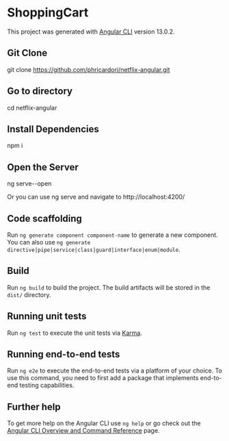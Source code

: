 # ShoppingCart

This project was generated with [Angular CLI](https://github.com/angular/angular-cli) version 13.0.2.


## Git Clone

git clone https://github.com/phricardorj/netflix-angular.git


## Go to directory

cd netflix-angular

## Install Dependencies

npm i

## Open the Server

ng serve--open

Or you can use ng serve and navigate to http://localhost:4200/

## Code scaffolding

Run `ng generate component component-name` to generate a new component. You can also use `ng generate directive|pipe|service|class|guard|interface|enum|module`.

## Build

Run `ng build` to build the project. The build artifacts will be stored in the `dist/` directory.

## Running unit tests

Run `ng test` to execute the unit tests via [Karma](https://karma-runner.github.io).

## Running end-to-end tests

Run `ng e2e` to execute the end-to-end tests via a platform of your choice. To use this command, you need to first add a package that implements end-to-end testing capabilities.

## Further help

To get more help on the Angular CLI use `ng help` or go check out the [Angular CLI Overview and Command Reference](https://angular.io/cli) page.
